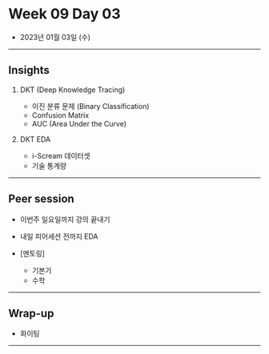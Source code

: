 # Week 09 Day 03

- 2023년 01월 03일 (수)

---

## Insights


1) DKT (Deep Knowledge Tracing)
    - 이진 분류 문제 (Binary Classification)
    - Confusion Matrix
    - AUC (Area Under the Curve)


2) DKT EDA
    - i-Scream 데이터셋
    - 기술 통계량
 


---

## Peer session

- 이번주 일요일까지 강의 끝내기
- 내일 피어세션 전까지 EDA

- [멘토링]
    - 기본기
    - 수학


---

## Wrap-up

- 화이팅


---
